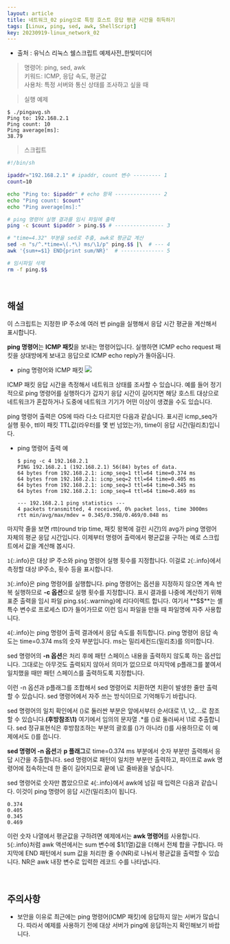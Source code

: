 ```yaml
---
layout: article
title: 네트워크_02 ping으로 특정 호스트 응답 평균 시간을 취득하기
tags: [Linux, ping, sed, awk, ShellScript]
key: 20230919-linux_network_02
---
```


- 출처 : 유닉스 리눅스 쉘스크립트 예제사전_한빛미디어

> 명령어: ping, sed, awk  
> 키워드: ICMP, 응답 속도, 평균값   
> 사용처: 특정 서버와 통신 상태를 조사하고 싶을 때  

> 실행 예제  

```
$ ./pingavg.sh
Ping to: 192.168.2.1
Ping count: 10
Ping average[ms]:
38.79
```

> 스크립트

```bash
#!/bin/sh

ipaddr="192.168.2.1" # ipaddr, count 변수 --------- 1
count=10

echo "Ping to: $ipaddr" # echo 항목 --------------- 2
echo "Ping count: $count"
echo "Ping average[ms]:"

# ping 명령어 실행 결과를 임시 파일에 출력
ping -c $count $ipaddr > ping.$$ # ---------------- 3

# "time=4.32" 부분을 sed로 추출, awk로 평균값 계산
sed -n "s/^.*time=\(.*\) ms/\1/p" ping.$$ |\  # --- 4
awk '{sum+=$1} END{print sum/NR}'  # -------------- 5

# 임시파일 삭제
rm -f ping.$$
```

&nbsp;
&nbsp;

## **해설** 

이 스크립트는 지정한 IP 주소에 여러 번 ping을 실행해서 응답 시간 평균을 계산해서 표시합니다.

**ping 명령어**는 **ICMP 패킷**을 보내는 명령어입니다. 실행하면 ICMP echo request 패킷을 상대방에게 보내고 응답으로 ICMP echo reply가 돌아옵니다.

- ping 명령어와 ICMP 패킷
<img src='http://drive.google.com/thumbnail?id=1178Ndkhs7AFfa2g8U2u7Qli2SQEM7q31&sz=w1000' /><br>

ICMP 패킷 응답 시간을 측정해서 네트워크 상태를 조사할 수 있습니다. 예를 들어 정기적으로 ping 명령어를 실행하다가 갑자기 응답 시간이 길어지면 해당 호스트 대상으로 네트워크가 혼잡하거나 도중에 네트워크 기기가 어떤 이상이 생겼을 수도 있습니다.

ping 명령어 출력은 OS에 따라 다소 다르지만 다음과 같습니다. 표시괸 icmp_seq가 실행 횟수, ttl이 패킷 TTL값(라우터를 몇 번 넘었는가), time이 응답 시간(밀리초)입니다.

- ping 명령어 출력 예

    ```
    $ ping -c 4 192.168.2.1
    PING 192.168.2.1 (192.168.2.1) 56(84) bytes of data.
    64 bytes from 192.168.2.1: icmp_seq=1 ttl=64 time=0.374 ms
    64 bytes from 192.168.2.1: icmp_seq=2 ttl=64 time=0.405 ms
    64 bytes from 192.168.2.1: icmp_seq=3 ttl=64 time=0.345 ms
    64 bytes from 192.168.2.1: icmp_seq=4 ttl=64 time=0.469 ms

    --- 192.168.2.1 ping statistics ---
    4 packets transmitted, 4 received, 0% packet loss, time 3000ms
    rtt min/avg/max/mdev = 0.345/0.398/0.469/0.048 ms
    ```

마지막 줄을 보면 rtt(round trip time, 패킷 왕복에 걸린 시간)의 avg가 ping 명령어 자체의 평균 응답 시간입니다. 이제부터 명령어 출력에서 평균값을 구하는 예로 스크립트에서 값을 계산해 봅시다.

`1`{:.info}은 대상 IP 주소와 ping 명령어 실행 횟수를 지정합니다. 이걸로 `2`{:.info}에서 측정할 대상 IP주소, 횟수 등을 표시합니다.

`3`{:.info}은 ping 명령어를 실행합니다. ping 명령어는 옵션을 지정하지 않으면 계속 반복 실행하므로 **-c 옵션**으로 실행 횟수를 지정합니다. 표시 결과를 나중에 계산하기 위해 표준 출력을 임시 파일 ping.`$$`{:.warning}에 리다이렉트 합니다. 여기서 **$$**는 셸 특수 변수로 프로세스 ID가 들어가므로 이런 임시 파일을 만들 때 파일명에 자주 사용합니다.

`4`{:.info}는 ping 명령어 출력 결과에서 응답 속도를 취득합니다. ping 명령어 응답 속도는 time=0.374 ms의 숫자 부분입니다. ms는 밀리세컨드(밀리초)를 의미합니다.

sed 명령어의 **-n 옵션**은 처리 후에 패턴 스페이스 내용을 출력하지 않도록 하는 옵션입니다. 그대로는 아무것도 출력되지 않아서 의미가 없으므로 마지막에 p플래그를 붙여서 일치했을 때만 패턴 스페이스를 출력하도록 지정합니다.

이런 -n 옵션과 p플래그를 조합해서 sed 명령어로 치환하면 치환이 발생한 줄만 출력 할 수 있습니다. sed 명령어에서 자주 쓰는 방식이므로 기억해두기 바랍니다.

sed 명령어의 일치 확인에서 ()로 둘러싼 부분은 앞에서부터 순서대로 \1, \2,...로 참조할 수 있습니다.**(후방참조\1)** 여기에서 임의의 문자열 .*를 ()로 둘러싸서 \1로 추출합니다. sed 정규표현식은 후방참조하는 부분의 괄호를 ()가 아니라 \(\)를 사용하므로 이 예제에서도 \(\)를 씁니다.

**sed 명령어 -n 옵션**과 **p 플래그**로 time=0.374 ms 부분에서 숫자 부분만 출력해서 응답 시간을 추출합니다. sed 명령어로 패턴이 일치한 부분만 출력하고, 파이프로 awk 명령어에 접속하는데 한 줄이 길어지므로 끝에 \로 줄바꿈을 넣습니다.

sed 명령어로 숫자만 뽑았으므로 `4`{:.info}에서 awk에 넘길 때 입력은 다음과 같습니다. 이것이 ping 명령어 응답 시간(밀리초)이 됩니다.

```
0.374
0.405
0.345
0.469
```

이런 숫자 나열에서 평균값을 구하려면 예제에서는 **awk 명령어**를 사용합니다. `5`{:.info}처럼 awk 액션에서는 sum 변수에 $1(1열)값을 더해서 전체 합을 구합니다. 마지막에 END 패턴에서 sum 값을 처리한 줄 수(NR)로 나눠서 평균값을 출력할 수 있습니다. NR은 awk 내장 변수로 입력한 레코드 수를 나타냅니다.

&nbsp;
&nbsp;

## **주의사항**

- 보안을 이유로 최근에는 ping 명령어(ICMP 패킷)에 응답하지 않는 서버가 많습니다. 따라서 예제를 사용하기 전에 대상 서버가 ping에 응답하는지 확인해보기 바랍니다.
